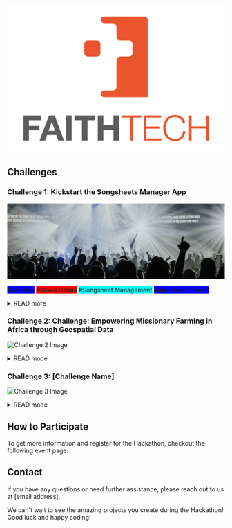 ![Organization Logo](logo.png)

## Challenges

### Challenge 1: Kickstart the Songsheets Manager App
![Challenge 1 Image](challenge_1.jpg)

<span style="background-color: blue">#Worship</span>
<span style="background-color: red">#Mixed Bands</span>
<span style="background-color: cyan">#Songsheet Management</span>
<span style="background-color: blue">#App Development</span>


<details>
<summary>READ more</summary>

##### Introduction 
There are many song sheet applications out there, but none of them do justice to a mixed band. 
Many different users access many different songs, change parts of them and often destroy the song sheet files because they are not in a database where user rights can be assigned for different functions. At the same time, they only mean well when a transposition or capo setting is made. Help with the development of Songsheets Manager, a tailor-made app for mixed bands which helps worship teams work together more easily.

##### Tasks
- Screen Design (Mock-Ups) and implementation in Flutter
- Database modelling and implementation in Java Spring Boot

##### TechStack
<span style="background-color: blue">#Flutter App</span>
<span style="background-color: blue">#Spring boot Java </span>
<span style="background-color: blue">#MySQL Datenbank</span>
<span style="background-color: blue">#Flutter App</span>

</details>


### Challenge 2: Challenge: Empowering Missionary Farming in Africa through Geospatial Data
![Challenge 2 Image](challenge2.png)

<details>
<summary>READ mode</summary>
[Description of the challenge goes here...]
</details>

### Challenge 3: [Challenge Name]
![Challenge 3 Image](challenge3.png)

<details>
<summary>READ mode</summary>
[Description of the challenge goes here...]
</details>

## How to Participate

To get more information and register for the Hackathon, checkout the following event page:



## Contact

If you have any questions or need further assistance, please reach out to us at [email address].

We can't wait to see the amazing projects you create during the Hackathon! Good luck and happy coding!
